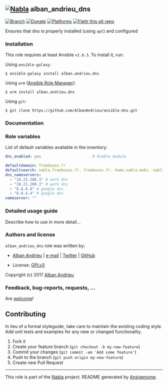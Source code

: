 ## [![Nabla](https://debops.org/images/debops-small.png)](https://github.com/AlbanAndrieu) alban_andrieu_dns

<!-- This file was generated by Ansigenome. Do not edit this file directly but
     instead have a look at the files in the ./meta/ directory. -->

[![Branch](http://img.shields.io/github/tag/AlbanAndrieu/ansible-dns.svg?style=flat-square)](https://github.com/AlbanAndrieu/ansible-dns/tree/master)
[![Donate](https://img.shields.io/gratipay/AlbanAndrieu.svg?style=flat)](https://www.gratipay.com/~AlbanAndrieu)
[![Platforms](http://img.shields.io/badge/platforms-ubuntu-lightgrey.svg?style=flat)](#)
[![Flattr this git repo](http://api.flattr.com/button/flattr-badge-large.png)](https://flattr.com/submit/auto?user_id=AlbanAndrieu&url=https://github.com/AlbanAndrieu/ansible-dns&title=ansible-dns&language=en_GB&tags=github&category=software)

Ensures that dns is properly installed (using `apt`) and configured


### Installation

This role requires at least Ansible `v1.6.3`. To install it, run:

Using `ansible-galaxy`:
```shell
$ ansible-galaxy install alban.andrieu.dns
```

Using `arm` ([Ansible Role Manager](https://github.com/mirskytech/ansible-role-manager/)):
```shell
$ arm install alban.andrieu.dns
```

Using `git`:
```shell
$ git clone https://github.com/AlbanAndrieu/ansible-dns.git
```

### Documentation

<!---
More information about `alban.andrieu.dns` can be found in the
[official alban.andrieu.dns documentation](https://docs.debops.org/en/latest/ansible/roles/ansible-dns/docs/).
-->


### Role variables

List of default variables available in the inventory:

```YAML
dns_enabled: yes                       # Enable module

defaultdomain: freeboxos.fr
defaultsearch: nabla.freeboxos.fr. freeboxos.fr. home.nabla.mobi. nabla.mobi.
dns_nameservers:
  - "10.25.200.3" # work dns
  - "10.21.200.3" # work dns
  - "8.8.8.8" # google dns
  - "8.8.4.4" # google dns
nameserver: ""
```


### Detailed usage guide

Describe how to use in more detail...


### Authors and license

`alban_andrieu_dns` role was written by:

- [Alban Andrieu](fr.linkedin.com/in/nabla/) | [e-mail](mailto:alban.andrieu@free.fr) | [Twitter](https://twitter.com/AlbanAndrieu) | [GitHub](https://github.com/AlbanAndrieu)

- License: [GPLv3](https://tldrlegal.com/license/gnu-general-public-license-v3-%28gpl-3%29)

Copyright (c) 2017 [Alban Andrieu](https://alban.andrieu.com/)

### Feedback, bug-reports, requests, ...

Are [welcome](https://github.com/AlbanAndrieu/ansible-dns/issues)!

## Contributing
In lieu of a formal styleguide, take care to maintain the existing coding style. Add unit tests and examples for any new or changed functionality.

1. Fork it
2. Create your feature branch (`git checkout -b my-new-feature`)
3. Commit your changes (`git commit -am 'Add some feature'`)
4. Push to the branch (`git push origin my-new-feature`)
5. Create new Pull Request

***

This role is part of the [Nabla](https://github.com/AlbanAndrieu) project.
README generated by [Ansigenome](https://github.com/nickjj/ansigenome/).
